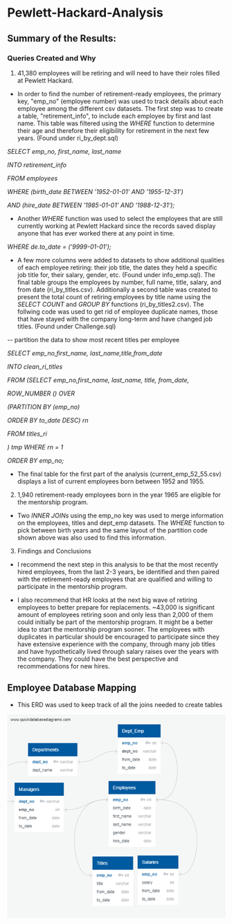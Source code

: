 # Pewlett-Hackard-Analysis

## Summary of the Results:

### Queries Created and Why
1. 41,380 employees will be retiring and will need to have their roles filled at Pewlett Hackard.

- In order to find the number of retirement-ready employees, the primary key, "emp_no" (employee number) was used to track details about each employee among the different csv datasets. The first step was to create a table, "retirement_info", to include each employee by first and last name. This table was filtered using the *WHERE* function to determine their age and therefore their eligibility for retirement in the next few years. (Found under ri_by_dept.sql)

*SELECT emp_no, first_name, last_name*

*INTO retirement_info*

*FROM employees*

*WHERE (birth_date BETWEEN '1952-01-01' AND '1955-12-31')*

*AND (hire_date BETWEEN '1985-01-01' AND '1988-12-31');*

- Another *WHERE* function was used to select the employees that are still currently working at Pewlett Hackard since the records saved display anyone that has ever worked there at any point in time. 

*WHERE de.to_date = ('9999-01-01');*

- A few more columns were added to datasets to show additional qualities of each employee retiring: their job title, the dates they held a specific job title for, their salary, gender, etc. (Found under info_emp.sql). The final table groups the employees by number, full name, title, salary, and from date (ri_by_titles.csv). Additionally a second table was created to present the total count of retiring employees by title name using the *SELECT COUNT* and *GROUP BY* functions (ri_by_titles2.csv). The follwing code was used to get rid of employee duplicate names, those that have stayed with the company long-term and have changed job titles. (Found under Challenge.sql)

-- partition the data to show most recent titles per employee

*SELECT emp_no,first_name, last_name,title,from_date*

*INTO clean_ri_titles*

*FROM (SELECT emp_no,first_name, last_name, title, from_date,*

*ROW_NUMBER () OVER*

*(PARTITION BY (emp_no)*
 
*ORDER BY to_date DESC) rn*
 
*FROM titles_ri*
 
*) tmp WHERE rn = 1*
 
*ORDER BY emp_no;*

- The final table for the first part of the analysis (current_emp_52_55.csv) displays a list of current employees born between 1952 and 1955. 

2. 1,940 retirement-ready employees born in the year 1965 are eligible for the mentorship program. 

- Two *INNER JOINs* using the emp_no key was used to merge information on the employees, titles and dept_emp datasets. The *WHERE* function to pick between birth years and the same layout of the partition code shown above was also used to find this information. 
 
3. Findings and Conclusions

- I recommend the next step in this analysis to be that the most recently hired employees, from the last 2-3 years, be identified and then paired with the retirement-ready employees that are qualified and willing to participate in the mentorship program. 

- I also recommend that HR looks at the next big wave of retiring employees to better prepare for replacements. ~43,000 is significant amount of employees retiring soon and only less than 2,000 of them could initially be part of the mentorship program. It might be a better idea to start the mentorship program sooner. The employees with duplicates in particular should be encouraged to participate since they have extensive experience with the company, through many job titles and have hypothetically lived through salary raises over the years with the company. They could have the best perspective and recommendations for new hires.  

## Employee Database Mapping 

- This ERD was used to keep track of all the joins needed to create tables

![alt text](https://github.com/elenaguilarv/Pewlett-Hackard-Analysis/blob/master/EmployeeDB.png)
